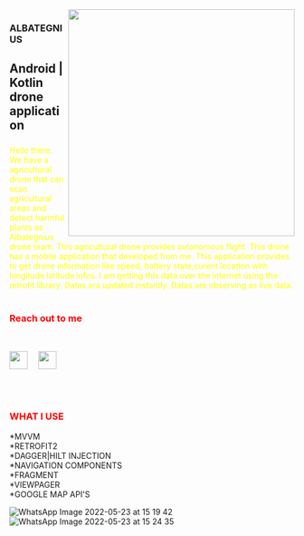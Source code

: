 <img src = "https://media3.giphy.com/media/DuWNPF952JNyE/giphy.gif?cid=ecf05e47gerpug7k7jrchpqowotlcig5dq4ochvuv5nqvcx9&rid=giphy.gif&ct=g" align="right" width="400" height="400">

### ALBATEGNIUS

## Android | Kotlin drone application

### 
<font color="yellow" >Hello there. We have a agricultural drone that can scan agricultural areas and detect harmful plants as Albategnıus drone team. This agricultural drone provides autonomous flight.
This drone has a mobile application that developed from me. This application provides to get drone information like speed, battery state,curent location with longitude 
latitude infos. I am getting this data over the internet using the retrofit library. Datas ara updated instantly. Datas are observing as live data. 
</font>
<br> <br>
### <font color="red" >Reach out to me </font>
<br>

[<img height="32" width="32" src="https://unpkg.com/simple-icons@v6/icons/linkedin.svg" align="left"/>][linkedin]&nbsp;&nbsp;&nbsp;
[<img height="32" width="32" src="https://unpkg.com/simple-icons@v6/icons/twitter.svg"/>][twitter]

<br>
<br>

### <font color="red" > WHAT I USE </font>
*MVVM<br>
*RETROFIT2<br>
*DAGGER|HILT INJECTION<br>
*NAVIGATION COMPONENTS<br>
*FRAGMENT<br>
*VIEWPAGER<br>
*GOOGLE MAP API'S<br>

![WhatsApp Image 2022-05-23 at 15 19 42](https://user-images.githubusercontent.com/57020362/175015113-c9b590cb-a07b-49e1-aa90-d2cde5f7cedb.jpeg) <br>
![WhatsApp Image 2022-05-23 at 15 24 35](https://user-images.githubusercontent.com/57020362/175015148-091d569a-8e94-45c5-a8bc-cd532cbc5289.jpeg)





[linkedin]: https://www.linkedin.com/in/mustafatalhasaglam/
[twitter]: https://twitter.com/Talhasaglam153




